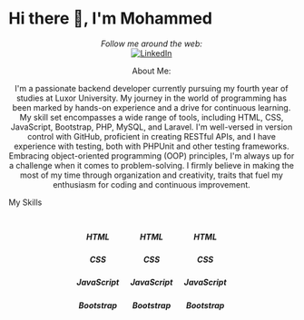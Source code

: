 # Hi there 👋, I'm Mohammed

<div align="center">
  <i>Follow me around the web:</i><br>
<a href="https://www.linkedin.com/in/mohammed-jabrallah-261749250"><img src="https://img.shields.io/badge/LinkedIn-%230077B5.svg?&style=flat-square&logo=linkedin&logoColor=white" alt="LinkedIn"></a>
</div>



<div align="center">
  <p>About Me:</p>
  <p>I'm a passionate backend developer currently pursuing my fourth year of studies at Luxor University. My journey in the world of programming has been marked by hands-on experience and a drive for continuous learning.
My skill set encompasses a wide range of tools, including HTML, CSS, JavaScript, Bootstrap, PHP, MySQL, and Laravel. I'm well-versed in version control with GitHub, proficient in creating RESTful APIs, and I have experience with testing, both with PHPUnit and other testing frameworks. Embracing object-oriented programming (OOP) principles, I'm always up for a challenge when it comes to problem-solving.
I firmly believe in making the most of my time through organization and creativity, traits that fuel my enthusiasm for coding and continuous improvement.</p>
</div>

<div>
 <p>My Skills </p>

  <div style="display: flex; flex-wrap: wrap; justify-content: center;">
    <div style="text-align: center; margin: 10px;">
      <h5>HTML</h5>
      <h5>CSS</h5>
      <h5>JavaScript</h5>
      <h5>Bootstrap</h5>
    </div>
    <div style="text-align: center; margin: 10px;">
      <h5>HTML</h5>
      <h5>CSS</h5>
      <h5>JavaScript</h5>
      <h5>Bootstrap</h5>
    </div>
    <div style="text-align: center; margin: 10px;">
      <h5>HTML</h5>
      <h5>CSS</h5>
      <h5>JavaScript</h5>
      <h5>Bootstrap</h5>
    </div>
  </div>
  
<!--

 <ul>
    <li>HTML</li>
    <li>CSS</li>
    <li>JavaScript</li>
    <li>Bootstrap</li><br>
    <li>PHP</li>
    <li>MySQL</li>
    <li>PDO (PHP Data Objects)</li>
    <li>GitHub</li><br>
    <li>Laravel</li>
    <li>RESTful API</li>
    <li>GraphQL API</li>
    <li>Testing with PHPUnit</li><br>
    <li>Testing with best frameworks (a little)</li>
    <li>Object-Oriented Programming (OOP)</li>
    <li>Algorithms</li>
    <li>Design Patterns</li><br>
    <li>SOLID Principles</li>
  </ul>


<img src="html.jfif" alt="HTML" height="50">
   <img src="css.jfif" alt="CSS" height="50">
   <img src="js.png" alt="JavaScript" height="50"><br>
   <img src="bootstrap.png" alt="JavaScript" height="30">
   <img src="php.jfif" alt="JavaScript" height="30">
   <img src="mysql.png" alt="JavaScript" height="30"><br>
   <img src="git.png" alt="JavaScript" height="50">
   <img src="laravel.png" alt="JavaScript" height="50">
   <img src="rest.png" alt="JavaScript" height="50"><br><br>
   <img src="graph.png" alt="JavaScript" height="50">
   <img src="unit.png" alt="JavaScript" height="30"> -->
</div>



